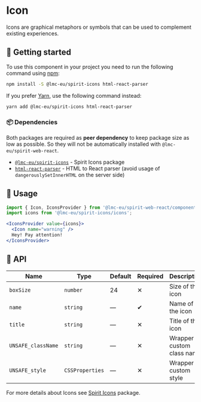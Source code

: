 # Icon

Icons are graphical metaphors or symbols that can be used to complement existing experiences.

## 🚀 Getting started

To use this component in your project you need to run the following command using [npm](https://www.npmjs.com/):

```bash
npm install -S @lmc-eu/spirit-icons html-react-parser
```

If you prefer [Yarn](https://yarnpkg.com/), use the following command instead:

```bash
yarn add @lmc-eu/spirit-icons html-react-parser
```

### 📦 Dependencies

Both packages are required as **peer dependency** to keep package size as low as possible.
So they will not be automatically installed with `@lmc-eu/spirit-web-react`.

- [`@lmc-eu/spirit-icons`](https://github.com/lmc-eu/spirit-design-system/tree/main/packages/icons) - Spirit Icons package
- [`html-react-parser`](https://www.npmjs.com/package/html-react-parser) - HTML to React parser (avoid usage of `dangerouslySetInnerHTML` on the server side)

## 📝 Usage

```jsx
import { Icon, IconsProvider } from '@lmc-eu/spirit-web-react/components';
import icons from '@lmc-eu/spirit-icons/icons';
```

```jsx
<IconsProvider value={icons}>
  <Icon name="warning" />
  Hey! Pay attention!
</IconsProvider>
```

## 🧩 API

| Name               | Type            | Default | Required | Description               |
| ------------------ | --------------- | ------- | -------- | ------------------------- |
| `boxSize`          | `number`        | 24      | ✕        | Size of the icon          |
| `name`             | `string`        | —       | ✔        | Name of the icon          |
| `title`            | `string`        | —       | ✕        | Title of the icon         |
| `UNSAFE_className` | `string`        | —       | ✕        | Wrapper custom class name |
| `UNSAFE_style`     | `CSSProperties` | —       | ✕        | Wrapper custom style      |

For more details about Icons see [Spirit Icons](https://github.com/lmc-eu/spirit-design-system/blob/main/packages/icons/README.md) package.
